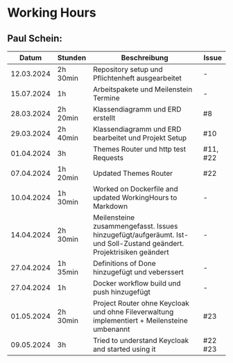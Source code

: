 # Working Hours

## Paul Schein:
| Datum      | Stunden  | Beschreibung                                               | Issue |
|------------|----------|------------------------------------------------------------|-------|
| 12.03.2024 | 2h 30min | Repository setup und Pflichtenheft ausgearbeitet           | -     |
| 15.07.2024 | 1h       | Arbeitspakete und Meilenstein Termine                      | -     |
| 28.03.2024 | 2h 20min | Klassendiagramm und ERD erstellt                           |#8|
| 29.03.2024 | 2h 40min | Klassendiagramm und ERD bearbeitet und Projekt Setup       |#10|
| 01.04.2024 | 3h       | Themes Router und http test Requests                       |#11, #22|
| 07.04.2024 | 1h 20min | Updated Themes Router                                      |#22|
| 10.04.2024 | 1h 30min | Worked on Dockerfile and updated WorkingHours to Markdown  | -     |
| 14.04.2024 | 2h 30min | Meilensteine zusammengefasst. Issues hinzugefügt/aufgeräumt. Ist- und Soll-Zustand geändert. Projektrisiken geändert|-|
| 27.04.2024 | 1h 35min | Definitions of Done hinzugefügt und veberssert |-|
| 27.04.2024 | 1h | Docker workflow build und push hinzugefügt |-|
| 01.05.2024 | 2h 30min | Project Router ohne Keycloak und ohne Fileverwaltung implementiert + Meilensteine umbenannt | #23|
| 09.05.2024 | 3h | Tried to understand Keycloak and started using it | #22 #23 |